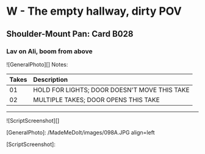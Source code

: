 # W - The empty hallway, dirty POV

## Shoulder-Mount Pan: Card B028

### Lav on Ali, boom from above

![GeneralPhoto][]
Notes: 

| Takes | Description |
|:---|:----|
| 01 | HOLD FOR LIGHTS; DOOR DOESN'T MOVE THIS TAKE |
| 02 | MULTIPLE TAKES; DOOR OPENS THIS TAKE |

----

![ScriptScreenshot][]


[GeneralPhoto]:  /MadeMeDoIt/images/098A.JPG align=left

[ScriptScreenshot]: 
